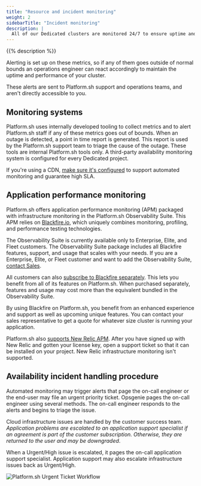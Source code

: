 ```yaml
---
title: "Resource and incident monitoring"
weight: 2
sidebarTitle: "Incident monitoring"
description: |
  All of our Dedicated clusters are monitored 24/7 to ensure uptime and to measure server metrics such as available disk space, memory and disk usage, and several dozen other metrics that give us a complete picture of the health of your application’s infrastructure.
---
```

{{% description %}}

Alerting is set up on these metrics, 
so if any of them goes outside of normal bounds an operations engineer can react accordingly
to maintain the uptime and performance of your cluster.

These alerts are sent to Platform.sh support and operations teams,
and aren't directly accessible to you.

## Monitoring systems

Platform.sh uses internally developed tooling to collect metrics and to alert Platform.sh staff if any of these metrics goes out of bounds. 
When an outage is detected, a point in time report is generated. 
This report is used by the Platform.sh support team to triage the cause of the outage.
These tools are internal Platform.sh tools only.
A third-party availability monitoring system is configured for every Dedicated project.

If you're using a CDN, [make sure it's configured](../domains/cdn/_index.md#configure-your-cdn-to-support-high-sla)
to support automated monitoring and guarantee high SLA.

## Application performance monitoring

Platform.sh offers application performance monitoring (APM) packaged with infrastructure monitoring in the Platform.sh Observability Suite.
This APM relies on [Blackfire.io](../../increase-observability/integrate-observability/blackfire.md#on-dedicated-gen-2-infrastructure),
which uniquely combines monitoring, profiling, and performance testing technologies.

The Observability Suite is currently available only to Enterprise, Elite, and Fleet customers.
The Observability Suite package includes all Blackfire features, support, and usage that scales with your needs.
If you are a Enterprise, Elite, or Fleet customer and want to add the Observability Suite, [contact Sales](https://platform.sh/contact/).

All customers can also [subscribe to Blackfire separately](https://www.blackfire.io/pricing).
This lets you benefit from all of its features on Platform.sh.
When purchased separately, features and usage may cost more than the equivalent bundled in the Observability Suite.

By using Blackfire on Platform.sh, you benefit from an enhanced experience and support as well as upcoming unique features.
You can contact your sales representative to get a quote for whatever size cluster is running your application.

Platform.sh also [supports New Relic APM](../../increase-observability/integrate-observability/new-relic/_index.md#on-a-dedicated-gen-2-cluster).
After you have signed up with New Relic and gotten your license key,
open a support ticket so that it can be installed on your project.
New Relic infrastructure monitoring isn't supported.

## Availability incident handling procedure

Automated monitoring may trigger alerts that page the on-call engineer or the end-user may file an urgent priority ticket.
Opsgenie pages the on-call engineer using several methods.
The on-call engineer responds to the alerts and begins to triage the issue.

Cloud infrastructure issues are handled by the customer success team.
*Application problems are escalated to an application support specialist if an agreement is part of the customer subscription.
Otherwise, they are returned to the user and may be downgraded*.

When a Urgent/High issue is escalated, it pages the on-call application support specialist.
Application support may also escalate infrastructure issues back as Urgent/High.

![Platform.sh Urgent Ticket Workflow](/images/dedicated/incident-monitoring-graph.svg)
